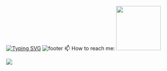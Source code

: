 
[![Typing SVG](https://readme-typing-svg.herokuapp.com?font=Parkinsans&pause=1000&color=F7F7F7&center=falso&vCenter=falso&repeat=verdadeiro&random=falso&width=500&lines=Hello%2C+my+name+is+Maria+Eduarda;Ol%C3%A1%2C+Eu+me+chamo+Maria+Eduarda;I+am+a+Software+Engineering+student;Sou+estudante+de+Engenharia+de+Software;%F0%9F%8C%9F%F0%9F%8C%88+Welcome+to+my+Repository!!+%F0%9F%8C%88%F0%9F%8C%9F;%F0%9F%8C%88%F0%9F%8C%9F+Seja+Bem+vindos+ao+meu+reposit%C3%B3rio!!+%F0%9F%8C%88%F0%9F%8C%9F)](https://git.io/typing-svg)
![footer](https://capsule-render.vercel.app/api?type=soft&color=gradient&height=20)
📫 How to reach me:
 <img height="120px" src="https://cdn.discordapp.com/attachments/1118705853097328773/1118706345047236660/gifgithub.gif"/> 
 <div >
<a target="_blank" style="display: inline-block;" href="https://www.linkedin.com/in/maria-eduarda-santos-daitx-157b05334"><img src="https://img.shields.io/badge/-LinkedIn-%230077B5?style=for-the-badge&logo=linkedin&logoColor=white" ></a>
</div>
<!--
**MariEDaitx/MariEDaitx** is a ✨ _special_ ✨ repository because its `README.md` (this file) appears on your GitHub profile.

Here are some ideas to get you started:

- 🔭 I’m currently working on ...
-  I’m currently learning ...
- 👯 I’m looking to collaborate on ...
- 🤔 I’m looking for help with ...
- 💬 Ask me about ...
- 📫 How to reach me: ...
- 😄 Pronouns: ...
- ⚡ Fun fact: ...
-->
